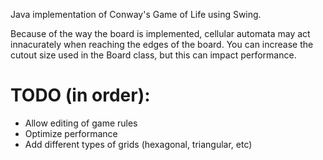 Java implementation of Conway's Game of Life using Swing.

Because of the way the board is implemented, cellular automata may act innacurately when reaching the edges of the board. You can increase the cutout size used in the Board class, but this can impact performance.

# TODO (in order):
- Allow editing of game rules
- Optimize performance
- Add different types of grids (hexagonal, triangular, etc)


